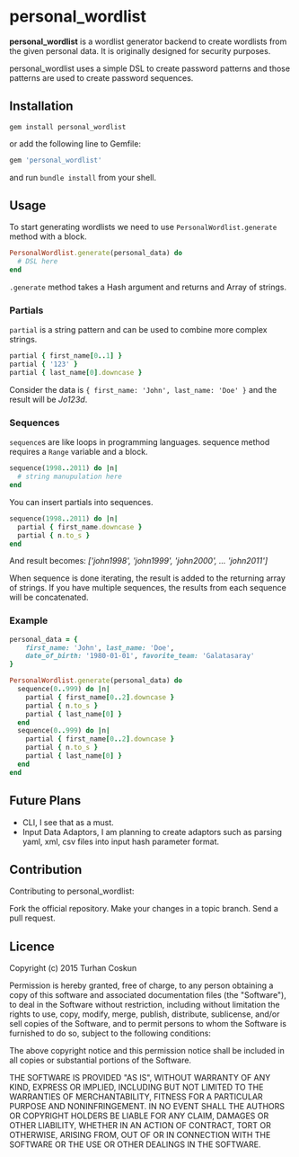 # personal_wordlist

**personal_wordlist** is a wordlist generator backend to create wordlists from the given personal data. It is originally designed for security purposes.

personal_wordlist uses a simple DSL to create password patterns and those patterns are used to create password sequences.

## Installation

```shell
gem install personal_wordlist
```
or add the following line to Gemfile:

```ruby
gem 'personal_wordlist'
```
and run `bundle install` from your shell.

## Usage

To start generating wordlists we need to use ```PersonalWordlist.generate``` method with a block.

```ruby
PersonalWordlist.generate(personal_data) do
  # DSL here
end

```

```.generate``` method takes a Hash argument and returns and Array of strings.

### Partials

```partial``` is a string pattern and can be used to combine more complex strings.

```ruby
partial { first_name[0..1] }
partial { '123' }
partial { last_name[0].downcase }
```
Consider the data is ```{ first_name: 'John', last_name: 'Doe' }``` and the result will be _Jo123d_.

### Sequences

```sequence```s are like loops in programming languages. sequence method requires a ```Range``` variable and a block.

```ruby
sequence(1998..2011) do |n|
  # string manupulation here
end
```

You can insert partials into sequences.

```ruby
sequence(1998..2011) do |n|
  partial { first_name.downcase }
  partial { n.to_s }
end
```
And result becomes: _['john1998', 'john1999', 'john2000', ... 'john2011']_

When sequence is done iterating, the result is added to the returning array of strings. If you have multiple sequences, the results from each sequence will be concatenated.

### Example
```ruby
personal_data = { 
	first_name: 'John', last_name: 'Doe', 
	date_of_birth: '1980-01-01', favorite_team: 'Galatasaray'
}

PersonalWordlist.generate(personal_data) do
  sequence(0..999) do |n|
    partial { first_name[0..2].downcase }
    partial { n.to_s }
    partial { last_name[0] }
  end
  sequence(0..999) do |n|
    partial { first_name[0..2].downcase }
    partial { n.to_s }
    partial { last_name[0] }
  end
end
```

## Future Plans

- CLI, I see that as a must.
- Input Data Adaptors, I am planning to create adaptors such as parsing yaml, xml, csv files into input hash parameter format. 

## Contribution

Contributing to personal_wordlist:

Fork the official repository.
Make your changes in a topic branch.
Send a pull request.

## Licence

Copyright (c) 2015 Turhan Coskun

Permission is hereby granted, free of charge, to any person obtaining a copy
of this software and associated documentation files (the "Software"), to deal
in the Software without restriction, including without limitation the rights
to use, copy, modify, merge, publish, distribute, sublicense, and/or sell
copies of the Software, and to permit persons to whom the Software is
furnished to do so, subject to the following conditions:

The above copyright notice and this permission notice shall be included in
all copies or substantial portions of the Software.

THE SOFTWARE IS PROVIDED "AS IS", WITHOUT WARRANTY OF ANY KIND, EXPRESS OR
IMPLIED, INCLUDING BUT NOT LIMITED TO THE WARRANTIES OF MERCHANTABILITY,
FITNESS FOR A PARTICULAR PURPOSE AND NONINFRINGEMENT. IN NO EVENT SHALL THE
AUTHORS OR COPYRIGHT HOLDERS BE LIABLE FOR ANY CLAIM, DAMAGES OR OTHER
LIABILITY, WHETHER IN AN ACTION OF CONTRACT, TORT OR OTHERWISE, ARISING FROM,
OUT OF OR IN CONNECTION WITH THE SOFTWARE OR THE USE OR OTHER DEALINGS IN
THE SOFTWARE.